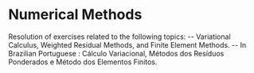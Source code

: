 # Numerical Methods 
Resolution of exercises related to the following topics:
-- Variational Calculus, Weighted Residual Methods, and Finite Element Methods.
-- In Brazilian Portuguese : Cálculo Variacional, Métodos dos Resíduos Ponderados e Método dos Elementos Finitos.

